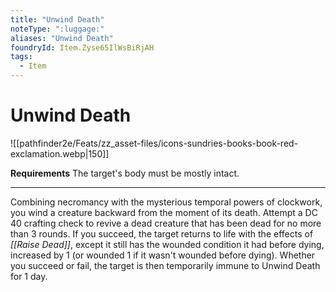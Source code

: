 ```yaml
---
title: "Unwind Death"
noteType: ":luggage:"
aliases: "Unwind Death"
foundryId: Item.Zyse65IlWsBiRjAH
tags:
  - Item
---
```


# Unwind Death
![[pathfinder2e/Feats/zz_asset-files/icons-sundries-books-book-red-exclamation.webp|150]]

**Requirements** The target's body must be mostly intact.

* * *

Combining necromancy with the mysterious temporal powers of clockwork, you wind a creature backward from the moment of its death. Attempt a DC 40 crafting check to revive a dead creature that has been dead for no more than 3 rounds. If you succeed, the target returns to life with the effects of _[[Raise Dead]]_, except it still has the wounded condition it had before dying, increased by 1 (or wounded 1 if it wasn't wounded before dying). Whether you succeed or fail, the target is then temporarily immune to Unwind Death for 1 day.
